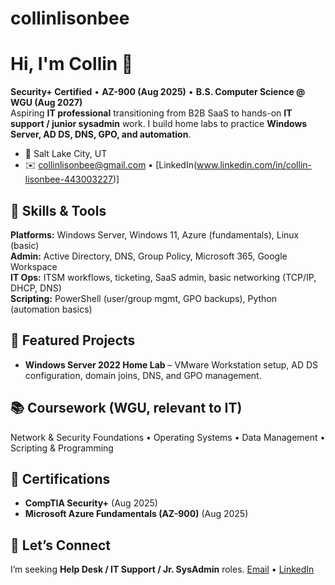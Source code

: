 # collinlisonbee
# Hi, I'm Collin 👋

**Security+ Certified** • **AZ-900 (Aug 2025)** • **B.S. Computer Science @ WGU (Aug 2027)**  
Aspiring **IT professional** transitioning from B2B SaaS to hands-on **IT support / junior sysadmin** work. I build home labs to practice **Windows Server, AD DS, DNS, GPO, and automation**.

- 📍 Salt Lake City, UT  
- ✉️ collinlisonbee@gmail.com • [LinkedIn(www.linkedin.com/in/collin-lisonbee-443003227)]
  
## 🔧 Skills & Tools
**Platforms:** Windows Server, Windows 11, Azure (fundamentals), Linux (basic)  
**Admin:** Active Directory, DNS, Group Policy, Microsoft 365, Google Workspace  
**IT Ops:** ITSM workflows, ticketing, SaaS admin, basic networking (TCP/IP, DHCP, DNS)  
**Scripting:** PowerShell (user/group mgmt, GPO backups), Python (automation basics)

## 🧪 Featured Projects
- **Windows Server 2022 Home Lab** – VMware Workstation setup, AD DS configuration, domain joins, DNS, and GPO management.

## 📚 Coursework (WGU, relevant to IT)
Network & Security Foundations • Operating Systems • Data Management • Scripting & Programming

## 📜 Certifications
- **CompTIA Security+** (Aug 2025)  
- **Microsoft Azure Fundamentals (AZ-900)** (Aug 2025)

## 🤝 Let’s Connect
I’m seeking **Help Desk / IT Support / Jr. SysAdmin** roles.
[Email](mailto:collinlisonbee@gmail.com) • [LinkedIn](<your-linkedin-url>)
